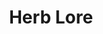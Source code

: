 ---
title: "Herb Lore"
canonical: "skill/herb-lore"
canonical_title: "Awakened Beastkin Loresheet"
lists:
    - awakened-beastkin-loresheet
tier: 1
osp_cost: 5
---